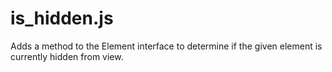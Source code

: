 # is_hidden.js
Adds a method to the Element interface to determine if the given element is currently hidden from view.
